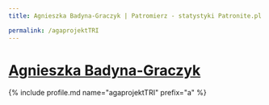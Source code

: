 ```yaml
---
title: Agnieszka Badyna-Graczyk | Patromierz - statystyki Patronite.pl

permalink: /agaprojektTRI
---
```


# [Agnieszka Badyna-Graczyk](https://patronite.pl/agaprojektTRI)

{% include profile.md name="agaprojektTRI" prefix="a" %}
